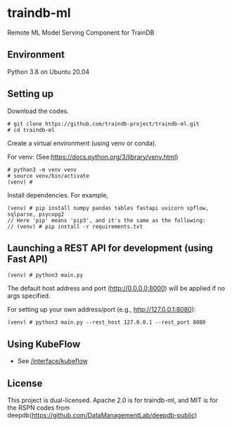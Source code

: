 # traindb-ml
Remote ML Model Serving Component for TrainDB

## Environment
Python 3.8 on Ubuntu 20.04

## Setting up
Download the codes.
```
# git clone https://github.com/traindb-project/traindb-ml.git
# cd traindb-ml
```
Create a virtual environment (using venv or conda).

For venv: (See:https://docs.python.org/3/library/venv.html)
```
# python3 -m venv venv 
# source venv/bin/activate
(venv) #
```

Install dependencies. For example,
```
(venv) # pip install numpy pandas tables fastapi uvicorn spflow, sqlparse, psycopg2
// Here 'pip' means 'pip3', and it's the same as the following:
// (venv) # pip install -r requirements.txt
```
## Launching a REST API for development (using Fast API)
```
(venv) # python3 main.py
```
The default host address and port (http://0.0.0.0:8000) will be applied if no args specified.

For setting up your own address/port (e.g., http://127.0.0.1:8080):
```
(venv) # python3 main.py --rest_host 127.0.0.1 --rest_port 8080
```

## Using KubeFlow
- See [/interface/kubeflow](https://github.com/traindb-project/traindb-ml/tree/main/interface/kubeflow)

## License
This project is dual-licensed. Apache 2.0 is for traindb-ml, and MIT is for the RSPN codes from deepdb(https://github.com/DataManagementLab/deepdb-public)

